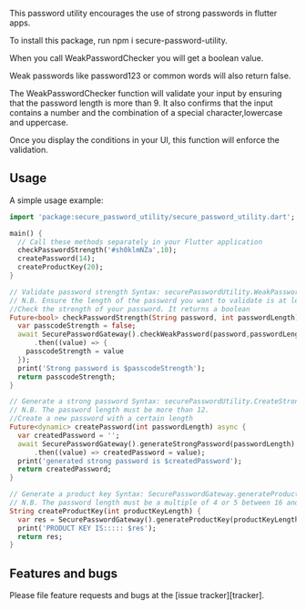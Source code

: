 This password utility encourages the use of strong passwords in flutter apps.

To install this package, run npm i secure-password-utility.

When you call WeakPasswordChecker you will get a boolean value.

Weak passwords like password123 or common words will also return false.

The WeakPasswordChecker function will validate your input by ensuring that the password length is more than 9. It also confirms that the input contains a number and the combination of a special character,lowercase and uppercase.

Once you display the conditions in your UI, this function will enforce the validation.

## Usage

A simple usage example:

```dart
import 'package:secure_password_utility/secure_password_utility.dart';

main() {
  // Call these methods separately in your Flutter application
  checkPasswordStrength('#sh0klmNZa',10);
  createPassword(14);
  createProductKey(20);
}

// Validate password strength Syntax: securePasswordUtility.WeakPasswordChecker('yourSamplePassword',lengthOfPasswordString);
// N.B. Ensure the length of the password you want to validate is at least 10-characters long.
//Check the strength of your password. It returns a boolean
Future<bool> checkPasswordStrength(String password, int passwordLength) async {
  var passcodeStrength = false;
  await SecurePasswordGateway().checkWeakPassword(password,passwordLength)
      .then((value) => {
    passcodeStrength = value
  });
  print('Strong password is $passcodeStrength');
  return passcodeStrength;
}

// Generate a strong password Syntax: securePasswordUtility.CreateStrongPassword(lengthOfPasswordString);
// N.B. The password length must be more than 12.
//Create a new password with a certain length
Future<dynamic> createPassword(int passwordLength) async {
  var createdPassword = '';
  await SecurePasswordGateway().generateStrongPassword(passwordLength)
      .then((value) => createdPassword = value);
  print('generated strong password is $createdPassword');
  return createdPassword;
}

// Generate a product key Syntax: SecurePasswordGateway.generateProductKey(25);
// N.B. The password length must be a multiple of 4 or 5 between 16 and 100 e.g. 16 or 25
String createProductKey(int productKeyLength) {
  var res = SecurePasswordGateway().generateProductKey(productKeyLength);
  print('PRODUCT KEY IS::::: $res');
  return res;
}
```

## Features and bugs

Please file feature requests and bugs at the [issue tracker][tracker].

